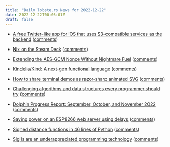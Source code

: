 ```yaml
---
title: "Daily lobste.rs News for 2022-12-22"
date: 2022-12-22T00:05:01Z
draft: false
---
```






- [A free Twitter-like app for iOS that uses S3-compatible services as the backend](https://beluga.social)
  ([comments](https://lobste.rs/s/hvvf7a/free_twitter_like_app_for_ios_uses_s3))



- [Nix on the Steam Deck](https://determinate.systems/posts/nix-on-the-steam-deck)
  ([comments](https://lobste.rs/s/egw5oh/nix_on_steam_deck))



- [Extending the AES-GCM Nonce Without Nightmare Fuel](https://soatok.blog/2022/12/21/extending-the-aes-gcm-nonce-without-nightmare-fuel/)
  ([comments](https://lobste.rs/s/qa2i75/extending_aes_gcm_nonce_without))



- [Kindelia/Kind: A next-gen functional language](https://github.com/Kindelia/Kind)
  ([comments](https://lobste.rs/s/22yudo/kindelia_kind_next_gen_functional))



- [How to share terminal demos as razor-sharp animated SVG](https://wasimlorgat.com/tils/how-to-share-terminal-demos-as-razor-sharp-animated-svg.html)
  ([comments](https://lobste.rs/s/48gelt/how_share_terminal_demos_as_razor_sharp))



- [Challenging algorithms and data structures every programmer should try](https://austinhenley.com/blog/challengingalgorithms.html)
  ([comments](https://lobste.rs/s/x8y89j/challenging_algorithms_data_structures))



- [Dolphin Progress Report: September, October, and November 2022](https://dolphin-emu.org/blog/2022/12/21/dolphin-progress-report-september-october-november-2022/)
  ([comments](https://lobste.rs/s/bjjy2e/dolphin_progress_report_september))



- [Saving power on an ESP8266 web server using delays](https://www.tablix.org/~avian/blog/archives/2022/08/saving_power_on_an_esp8266_web_server_using_delays/)
  ([comments](https://lobste.rs/s/5tgzov/saving_power_on_esp8266_web_server_using))



- [Signed distance functions in 46 lines of Python](https://vgel.me/posts/donut/)
  ([comments](https://lobste.rs/s/xm27la/signed_distance_functions_46_lines))



- [Sigils are an underappreciated programming technology](https://raku-advent.blog/2022/12/20/sigils/)
  ([comments](https://lobste.rs/s/kljjlc/sigils_are_underappreciated))


